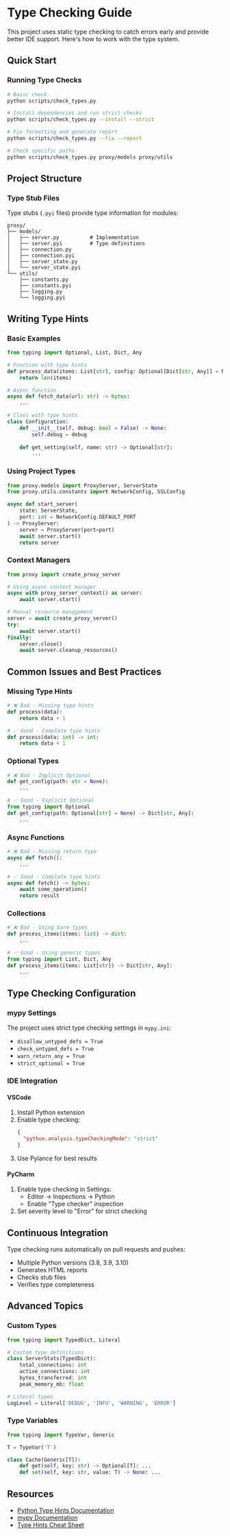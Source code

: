 # Type Checking Guide

This project uses static type checking to catch errors early and provide better IDE support. Here's how to work with the type system.

## Quick Start

### Running Type Checks
```bash
# Basic check
python scripts/check_types.py

# Install dependencies and run strict checks
python scripts/check_types.py --install --strict

# Fix formatting and generate report
python scripts/check_types.py --fix --report

# Check specific paths
python scripts/check_types.py proxy/models proxy/utils
```

## Project Structure

### Type Stub Files
Type stubs (`.pyi` files) provide type information for modules:
```
proxy/
├── models/
│   ├── server.py          # Implementation
│   ├── server.pyi         # Type definitions
│   ├── connection.py
│   ├── connection.pyi
│   ├── server_state.py
│   └── server_state.pyi
└── utils/
    ├── constants.py
    ├── constants.pyi
    ├── logging.py
    └── logging.pyi
```

## Writing Type Hints

### Basic Examples
```python
from typing import Optional, List, Dict, Any

# Function with type hints
def process_data(items: List[str], config: Optional[Dict[str, Any]] = None) -> int:
    return len(items)

# Async function
async def fetch_data(url: str) -> bytes:
    ...

# Class with type hints
class Configuration:
    def __init__(self, debug: bool = False) -> None:
        self.debug = debug
    
    def get_setting(self, name: str) -> Optional[str]:
        ...
```

### Using Project Types
```python
from proxy.models import ProxyServer, ServerState
from proxy.utils.constants import NetworkConfig, SSLConfig

async def start_server(
    state: ServerState,
    port: int = NetworkConfig.DEFAULT_PORT
) -> ProxyServer:
    server = ProxyServer(port=port)
    await server.start()
    return server
```

### Context Managers
```python
from proxy import create_proxy_server

# Using async context manager
async with proxy_server_context() as server:
    await server.start()

# Manual resource management
server = await create_proxy_server()
try:
    await server.start()
finally:
    server.close()
    await server.cleanup_resources()
```

## Common Issues and Best Practices

### Missing Type Hints
```python
# ❌ Bad - Missing type hints
def process(data):
    return data + 1

# ✅ Good - Complete type hints
def process(data: int) -> int:
    return data + 1
```

### Optional Types
```python
# ❌ Bad - Implicit Optional
def get_config(path: str = None):
    ...

# ✅ Good - Explicit Optional
from typing import Optional
def get_config(path: Optional[str] = None) -> Dict[str, Any]:
    ...
```

### Async Functions
```python
# ❌ Bad - Missing return type
async def fetch():
    ...

# ✅ Good - Complete type hints
async def fetch() -> bytes:
    await some_operation()
    return result
```

### Collections
```python
# ❌ Bad - Using bare types
def process_items(items: list) -> dict:
    ...

# ✅ Good - Using generic types
from typing import List, Dict, Any
def process_items(items: List[str]) -> Dict[str, Any]:
    ...
```

## Type Checking Configuration

### mypy Settings
The project uses strict type checking settings in `mypy.ini`:
- `disallow_untyped_defs = True`
- `check_untyped_defs = True`
- `warn_return_any = True`
- `strict_optional = True`

### IDE Integration

#### VSCode
1. Install Python extension
2. Enable type checking:
   ```json
   {
     "python.analysis.typeCheckingMode": "strict"
   }
   ```
3. Use Pylance for best results

#### PyCharm
1. Enable type checking in Settings:
   - Editor → Inspections → Python
   - Enable "Type checker" inspection
2. Set severity level to "Error" for strict checking

## Continuous Integration

Type checking runs automatically on pull requests and pushes:
- Multiple Python versions (3.8, 3.9, 3.10)
- Generates HTML reports
- Checks stub files
- Verifies type completeness

## Advanced Topics

### Custom Types
```python
from typing import TypedDict, Literal

# Custom type definitions
class ServerStats(TypedDict):
    total_connections: int
    active_connections: int
    bytes_transferred: int
    peak_memory_mb: float

# Literal types
LogLevel = Literal['DEBUG', 'INFO', 'WARNING', 'ERROR']
```

### Type Variables
```python
from typing import TypeVar, Generic

T = TypeVar('T')

class Cache(Generic[T]):
    def get(self, key: str) -> Optional[T]: ...
    def set(self, key: str, value: T) -> None: ...
```

## Resources

- [Python Type Hints Documentation](https://docs.python.org/3/library/typing.html)
- [mypy Documentation](https://mypy.readthedocs.io/)
- [Type Hints Cheat Sheet](https://mypy.readthedocs.io/en/latest/cheat_sheet_py3.html)
